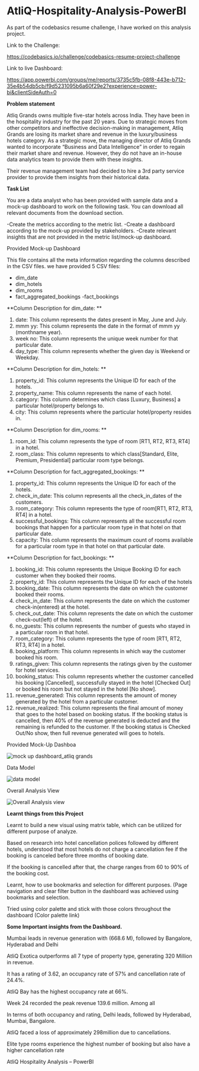 # AtliQ-Hospitality-Analysis-PowerBI

As part of the codebasics resume challenge, I have worked on this analysis project.

Link to the Challenge:

https://codebasics.io/challenge/codebasics-resume-project-challenge

Link to live Dashboard:

https://app.powerbi.com/groups/me/reports/3735c5fb-08f8-443e-b712-35e4b54db5cb/f9d5231095b6a60f29e2?experience=power-bi&clientSideAuth=0

**Problem statement**

Atliq Grands owns multiple five-star hotels across India. They have been in the hospitality industry for the past 20 years. Due to strategic moves from other competitors and ineffective decision-making in management, Atliq Grands are losing its market share and revenue in the luxury/business hotels category. As a strategic move, the managing director of Atliq Grands wanted to incorporate “Business and Data Intelligence” in order to regain their market share and revenue. However, they do not have an in-house data analytics team to provide them with these insights.

Their revenue management team had decided to hire a 3rd party service provider to provide them insights from their historical data.

**Task List**

You are a data analyst who has been provided with sample data and a mock-up dashboard to work on the following task. You can download all relevant documents from the download section.

  -Create the metrics according to the metric list.
  -Create a dashboard according to the mock-up provided by stakeholders.
  -Create relevant insights that are not provided in the metric list/mock-up dashboard.

Provided Mock-up Dashboard



This file contains all the meta information regarding the columns described in the CSV files. we have provided 5 CSV files:
   - dim_date
   - dim_hotels
   - dim_rooms
   - fact_aggregated_bookings
    -fact_bookings


**Column Description for dim_date: **
  1. date: This column represents the dates present in May, June and July.
  2. mmm yy: This column represents the date in the format of mmm yy (monthname year).
  3. week no: This column represents the unique week number for that particular date.
  4. day_type: This column represents whether the given day is Weekend or Weekday.



**Column Description for dim_hotels: **
   1. property_id: This column represents the Unique ID for each of the hotels.
   2. property_name: This column represents the name of each hotel.
   3. category: This column determines which class [Luxury, Business] a particular hotel/property         belongs to. 
  4. city: This column represents where the particular hotel/property resides in.



**Column Description for dim_rooms: **
1. room_id: This column represents the type of room [RT1, RT2, RT3, RT4] in a hotel.
2. room_class: This column represents to which class[Standard, Elite, Premium, Presidential] particular room type belongs.


**Column Description for fact_aggregated_bookings: **
1. property_id: This column represents the Unique ID for each of the hotels.
2. check_in_date: This column represents all the check_in_dates of the customers.
3. room_category: This column represents the type of room[RT1, RT2, RT3, RT4] in a hotel.
4. successful_bookings: This column represents all the successful room bookings that happen for a particular room type in that hotel on that particular date.
5. capacity: This column represents the maximum count of rooms available for a particular room type in that hotel on that particular date.



**Column Description for fact_bookings: **
1. booking_id: This column represents the Unique Booking ID for each customer when they booked their rooms.
2. property_id: This column represents the Unique ID for each of the hotels
3. booking_date: This column represents the date on which the customer booked their rooms.
4. check_in_date: This column represents the date on which the customer check-in(entered) at the hotel.
5. check_out_date: This column represents the date on which the customer check-out(left) of the hotel.
6. no_guests: This column represents the number of guests who stayed in a particular room in that hotel.
7. room_category: This column represents the type of room [RT1, RT2, RT3, RT4] in a hotel.
8. booking_platform: This column represents in which way the customer booked his room.
9. ratings_given: This column represents the ratings given by the customer for hotel services.
10. booking_status: This column represents whether the customer cancelled his booking [Cancelled], successfully stayed in the hotel [Checked Out] or booked his room but not stayed in the hotel [No show].
11. revenue_generated: This column represents the amount of money generated by the hotel from a particular customer.
12. revenue_realized: This column represents the final amount of money that goes to the hotel based on booking status. If the booking status is cancelled, then 40% of the revenue generated is deducted and the remaining is refunded to the customer. If the booking status is Checked Out/No show, then full revenue generated will goes to hotels.


Provided Mock-Up Dashboa

![mock up dashboard_atliq grands](https://github.com/user-attachments/assets/18e9debb-cace-4446-80e9-97817c8f22ab)

Data Model

![data model](https://github.com/user-attachments/assets/5f0a81fb-d202-44ff-9fec-7ec7f24eb770)

Overall Analysis View

![Overall Analysis view](https://github.com/user-attachments/assets/bb94b473-6c03-4062-9125-a346be0ce9ff)

**Learnt things from this Project**


Learnt to build a new visual using matrix table, which can be utilized for different purpose of analyze.

Based on research into hotel cancellation polices followed by different hotels, understood that most hotels do not charge a cancellation fee if the booking is canceled before three months of booking date.

If the booking is cancelled after that, the charge ranges from 60 to 90% of the booking cost.

Learnt, how to use bookmarks and selection for different purposes. (Page navigation and clear filter button in the dashboard was achieved using bookmarks and selection. 

Tried using color palette and stick with those colors throughout the dashboard (Color palette link)

**Some Important insights from the Dashboard.**


Mumbai leads in revenue generation with (668.6 M), followed by Bangalore, Hyderabad and Delhi

AtliQ Exotica outperforms all 7 type of property type, generating 320 Million in revenue.

It has a rating of 3.62, an occupancy rate of 57% and cancellation rate of 24.4%.

AtliQ Bay has the highest occupancy rate at 66%.

Week 24 recorded the peak revenue 139.6 million. Among all

In terms of both occupancy and rating, Delhi leads, followed by Hyderabad, Mumbai, Bangalore.

AtliQ faced a loss of approximately 298million due to cancellations.

Elite type rooms experience the highest number of booking but also have a higher cancellation rate 

AtliQ Hospitality Analysis – PowerBI
